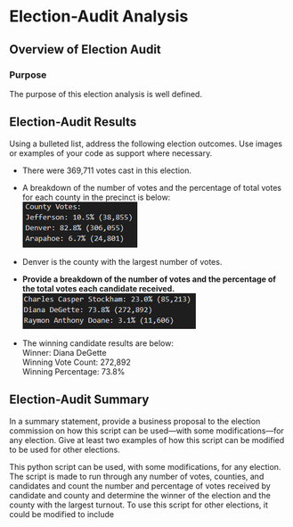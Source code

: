 # Election-Audit Analysis

## Overview of Election Audit
### Purpose
The purpose of this election analysis is well defined.

## Election-Audit Results
Using a bulleted list, address the following election outcomes. Use images or examples of your code as support where necessary.

* There were 369,711 votes cast in this election.
* A breakdown of the number of votes and the percentage of total votes for each county in the precinct is below: <br />
![county_votes](https://github.com/borkard/election_analysis/blob/main/county_votes.PNG)

* Denver is the county with the largest number of votes.
* **Provide a breakdown of the number of votes and the percentage of the total votes each candidate received.**
![candidate_results](https://github.com/borkard/election_analysis/blob/main/candidate_results.PNG)

* The winning candidate results are below:<br />
  Winner: Diana DeGette<br />
  Winning Vote Count: 272,892<br />
  Winning Percentage: 73.8%

## Election-Audit Summary
In a summary statement, provide a business proposal to the election commission on how this script can be used—with some modifications—for any election. Give at least two examples of how this script can be modified to be used for other elections.

This python script can be used, with some modifications, for any election. The script is made to run through any number of votes, counties, and candidates and count the number and percentage of votes received by candidate and county and determine the winner of the election and the county with the largest turnout. To use this script for other elections, it could be modified to include 
